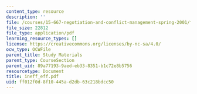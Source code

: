 ```yaml
---
content_type: resource
description: ''
file: /courses/15-667-negotiation-and-conflict-management-spring-2001/ff012f0d8f10445ad2db63c218bdcc50_ineff_eff.pdf
file_size: 22812
file_type: application/pdf
learning_resource_types: []
license: https://creativecommons.org/licenses/by-nc-sa/4.0/
ocw_type: OCWFile
parent_title: Study Materials
parent_type: CourseSection
parent_uid: 89a77193-9aed-eb33-8351-b1c72e8b5756
resourcetype: Document
title: ineff_eff.pdf
uid: ff012f0d-8f10-445a-d2db-63c218bdcc50
---
```

